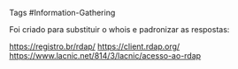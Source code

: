Tags #Information-Gathering

Foi criado para substituir o whois e padronizar as respostas:

https://registro.br/rdap/
https://client.rdap.org/
https://www.lacnic.net/814/3/lacnic/acesso-ao-rdap
